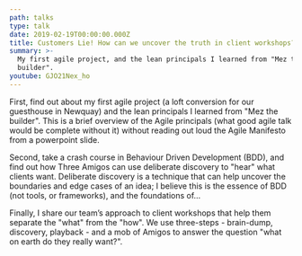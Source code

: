 ```yaml
---
path: talks
type: talk
date: 2019-02-19T00:00:00.000Z
title: Customers Lie! How can we uncover the truth in client workshops?
summary: >-
  My first agile project, and the lean principals I learned from "Mez the
  builder".
youtube: GJO21Nex_ho
---
```

First, find out about my first agile project (a loft conversion for our guesthouse in Newquay) and the lean principals I learned from "Mez the builder". This is a brief overview of the Agile principals (what good agile talk would be complete without it) without reading out loud the Agile Manifesto from a powerpoint slide.

Second, take a crash course in Behaviour Driven Development (BDD), and find out how Three Amigos can use deliberate discovery to "hear" what clients want. Deliberate discovery is a technique that can help uncover the boundaries and edge cases of an idea; I believe this is the essence of BDD (not tools, or frameworks), and the foundations of…

Finally, I share our team’s approach to client workshops that help them separate the "what" from the "how". We use three-steps - brain-dump, discovery, playback - and a mob of Amigos to answer the question "what on earth do they really want?".
